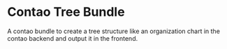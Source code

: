 # Contao Tree Bundle

A contao bundle to create a tree structure like an organization chart in the contao backend and output it in the frontend.


